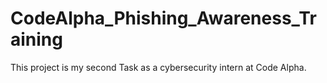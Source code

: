 # CodeAlpha_Phishing_Awareness_Training
This project is my second Task as a cybersecurity intern at Code Alpha.
